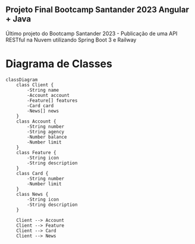 ## Projeto Final Bootcamp Santander 2023 Angular + Java
Último projeto do Bootcamp Santander 2023 - Publicação de uma API RESTful na Nuvem utilizando Spring Boot 3 e Railway

# Diagrama de Classes

```mermaid
classDiagram
    class Client {
        -String name
        -Account account
        -Feature[] features
        -Card card
        -News[] news
    }
    class Account {
        -String number
        -String agency
        -Number balance
        -Number limit
    }
    class Feature {
        -String icon
        -String description
    }
    class Card {
        -String number
        -Number limit
    }
    class News {
        -String icon
        -String description
    }

    Client --> Account
    Client --> Feature
    Client --> Card
    Client --> News
```
